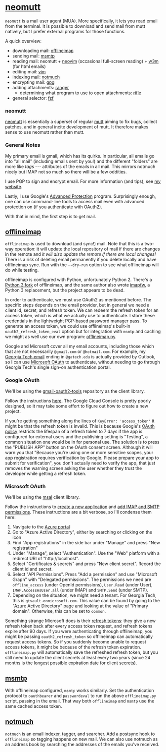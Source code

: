 # [neomutt](https://neomutt.org/)

`neomutt` is a mail user agent (MUA). More specifically, it lets you
read email from the terminal. It is possible to download and send mail
from mutt natively, but I prefer external programs for those functions.

A quick overview:
- downloading mail: [offlineimap](#offlineimap)
- sending mail: [msmtp](#msmtp)
- reading mail: neomutt + [neovim](./vim.md) (occasional full-screen reading) +
  [w3m](http://w3m.sourceforge.net/) (for html emails)
- editing mail: [vim](./vim.md)
- indexing mail: [notmuch](#notmuch)
- encrypting mail: [gpg](https://gnupg.org/software/gpgme/index.html)
- adding attachments: [ranger](./ranger.md)
    - determining what program to use to open attachments: [rifle](./ranger.md)
- general selector: [fzf](https://github.com/junegunn/fzf)

### neomutt

[neomutt](https://neomutt.org/) is essentially a superset of regular
[mutt](https://gitlab.com/muttmua/mutt/-/wikis/home) aiming to fix
bugs, collect patches, and in general incite development of mutt. It
therefore makes sense to use neomutt rather than mutt.

### General Notes

My primary email is gmail, which has its quirks. In particular, all emails go
into "all mail" (including emails sent by you!) and the different "folders" are
more like _tags_ --- attributes of the emails in all mail. This mirrors notmuch
nicely but IMAP not so much so there will be a few oddities.

I use PGP to sign and encrypt email. For more information (and tips),
see [my website](https://stephen-huan.github.io/2021/02/21/email.html).

Lastly, I use Google's [Advanced
Protection](https://landing.google.com/advancedprotection/) program.
Surprisingly enough, one can use command-line tools to access mail even with
advanced protection on (if you authenticate with OAuth2).

With that in mind, the first step is to get mail.

## [offlineimap](https://www.offlineimap.org/)

`offlineimap` is used to download (and sync!) mail. Note that this is a
two-way operation: it will update the local repository of mail if there
are changes in the remote and _it will also update the remote if there
are local changes!_ There is a risk of deleting email permanently if you
delete locally and have offlineimap sync. Run with the `--dry-run` option
to see what offlineimap will do while testing.

offlineimap is configured with Python, unfortunately Python 2. There's a
[Python 3 fork](https://github.com/OfflineIMAP/offlineimap3) of offlineimap,
and the same author also wrote [imapfw](https://github.com/OfflineIMAP/imapfw),
a Python 3 replacement, but the project appears to be dead.

In order to authenticate, we must use OAuth2 as mentioned before. The specific
steps depends on the email provider, but in general we need a client id,
secret, and refresh token. We can redeem the refresh token for an access token,
which is what we actually use to authenticate. I store these credentials in the
lightweight PGP-based password manager [pass](./pass.md). To generate an access
token, we could use offlineimap's built-in `oauth2_refresh_token_eval` option
but for integration with `msmtp` and caching we might as well use our own
program: [offlineimap.py](../.dotfiles/config/offlineimap/offlineimap.py).

Google and Microsoft cover all my email accounts, including those which
that are not necessarily `@gmail.com` or `@hotmail.com`. For example,
my [Georgia Tech email](https://support.cc.gatech.edu/services/e-mail)
ending in `@gatech.edu` is actually provided by Outlook, so I can use
[Microsoft OAuth](https://docs.microsoft.com/en-us/azure/active-directory/develop/active-directory-v2-protocols)
to authenticate, without needing to go through
Georgia Tech's single sign-on authentication portal.

### Google OAuth

We'll be using the
[gmail-oauth2-tools](https://github.com/google/gmail-oauth2-tools)
repository as the client library.

Follow the instructions
[here](https://github.com/OfflineIMAP/offlineimap/blob/e70d3992a0e9bb0fcdf3c94e1edf25a4124dfcd2/offlineimap.conf#L918-L937).
The Google Cloud Console is pretty poorly designed, so it may
take some effort to figure out how to create a new project.

If you're getting something along the lines of `KeyError: 'access_token'` it
might be that the refresh token is invalid. This is because Google's [OAuth
policy](https://developers.google.com/identity/protocols/oauth2#expiration)
restricts the lifespan of a refresh token to 7 days if the app is configured
for external users and the publishing setting is "Testing", a common situation
one would be in for personal use. The solution is to press the "PUBLISH APP"
button on the OAuth consent screen. Although it will warn you that "Because
you're using one or more sensitive scopes, your app registration requires
verification by Google. Please prepare your app to submit for verification",
you don't actually need to verify the app, that just removes the warning screen
asking the user whether they trust the developer while getting a refresh token.

### Microsoft OAuth

We'll be using the
[msal](https://msal-python.readthedocs.io/en/latest/) client library.

Follow the instructions to [create a new application](https://docs.microsoft.com/en-us/azure/active-directory/develop/quickstart-register-app)
and [add IMAP and SMTP permissions](
https://docs.microsoft.com/en-us/exchange/client-developer/legacy-protocols/how-to-authenticate-an-imap-pop-smtp-application-by-using-oauth).
These instructions are a bit verbose, so I'll condense them here:
1. Navigate to the [Azure portal](https://portal.azure.com/)
2. Go to "Azure Active Directory", either by searching or clicking on the icon
3. Find "App registrations" in the side bar
   under "Manage" and press "New registration"
4. Under "Manage", select "Authentication". Use the "Web"
   platform with a redirect URI of "http://localhost".
5. Select "Certificates & secrets" and press "New
   client secret". Record the client id and secret.
6. Select "API Permissions". Press "Add a permission" and use "Microsoft
   Graph" with "Delegated permissions". The permissions we need are
   `offline_access` (under OpenId permissions), `User.Read` (under User),
   `IMAP.AccessAsUser.all` (under IMAP) and `SMTP.Send` (under SMTP).
7. Depending on the situation, we might need a tenant. For Georgia Tech,
   this is `gtvault.onmicrosoft.com`. This value can be found by going to
   the "Azure Active Directory" page and looking at the value of "Primary
   domain". Otherwise, this can be set to `common`.

Something strange Microsoft does is their [refresh tokens](
https://docs.microsoft.com/en-us/azure/active-directory/develop/refresh-tokens):
they give a new refresh token back after every access token request, and
refresh tokens expire after 90 days. If you were authenticating through
offlineimap, you might be passing `oauth2_refresh_token` so offlineimap can
automatically request access tokens. So if you suddenly become unable to
request access tokens, it might be because of the refresh token expiration.
`offlineimap.py` will automatically save the refreshed refresh token, but
you still need to update the client secrets at least every two years (since
24 months is the longest possible expiration date for client secrets).

## [msmtp](https://marlam.de/msmtp/)

With offlineimap configured, `msmtp` works similarly. Set the authentication
protocol to `oauthbearer` and `passwordeval` to run the above `offlineimap.py`
script, passing in the email. That way both `offlineimap` and `msmtp` use the
same cached access token.

## [notmuch](https://notmuchmail.org/)

`notmuch` is an email indexer, tagger, and searcher. Add a postsync hook to
`offlineimap` so tagging happens on new mail. We can also use notmuch as
an address book by searching the addresses of the emails you've received.

